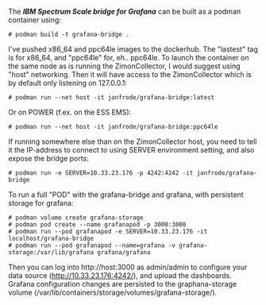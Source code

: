 The ***IBM Spectrum Scale bridge for Grafana*** can be built as a podman container using:

```shell
# podman build -t grafana-bridge .
```

I've pushed x86_64 and ppc64le images to the dockerhub. The "lastest" tag is for x86_64, and "ppc64le" for, eh.. ppc64le. To launch the container on the same node as is running the ZimonCollector, I would suggest using "host" networking. Then it will have access to the ZimonCollector which is by default only listening on 127.0.0.1:

```shell
# podman run --net host -it janfrode/grafana-bridge:latest
```

Or on POWER (f.ex. on the ESS EMS):

```shell
# podman run --net host -it janfrode/grafana-bridge:ppc64le
```

If running somewhere else than on the ZimonCollector host, you need to tell it the IP-address to connect to using SERVER environment setting, and also expose the bridge ports:

```shell
# podman run -e SERVER=10.33.23.176 -p 4242:4242 -it janfrode/grafana-bridge
```


To run a full "POD" with the grafana-bridge and grafana, with persistent storage for grafana:


```shell
# podman volume create grafana-storage
# podman pod create --name grafanapod -p 3000:3000
# podman run --pod grafanapod -e SERVER=10.33.23.176 -it localhost/grafana-bridge
# podman run --pod grafanapod --name=grafana -v grafana-storage:/var/lib/grafana grafana/grafana
```


Then you can log into http://host:3000 as admin/admin to configure your data source (http://10.33.23.176:4242/), and upload the dashboards. Grafana configuration changes are persisted to the graphana-storage volume (/var/lib/containers/storage/volumes/grafana-storage/).
